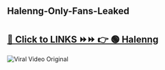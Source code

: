 
 ## Halenng-Only-Fans-Leaked

# <h2><a href="https://clipsfans.com/Halenng&ref=git">🔗 Click to LINKS ⏩⏩ 👉 🟢 Halenng </a></h2>

<a href="https://clipsfans.com/Halenng&ref=git" rel="nofollow" data-target="animated-image.originalLink"><img src="https://i.ibb.co.com/xMMVF88/686577567.gif" alt="Viral Video Original" style="max-width: 100%; display: inline-block;" data-target="animated-image.originalImage"></a>
